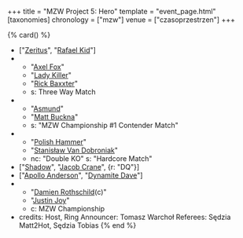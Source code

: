 +++
title = "MZW Project 5: Hero"
template = "event_page.html"
[taxonomies]
chronology = ["mzw"]
venue = ["czasoprzestrzen"]
+++

{% card() %}
- ["[Zeritus](@/w/zeritus.md)", "[Rafael Kid](@/w/rafael-kid.md)"]
- - "[Axel Fox](@/w/axel-fox.md)"
  - "[Lady Killer](@/w/boro.md)"
  - "[Rick Baxxter](@/w/rick-baxxter.md)"
  - s: Three Way Match
- - "[Asmund](@/w/asmund.md)"
  - "[Matt Buckna](@/w/matt-buckna.md)"
  - s: "MZW Championship #1 Contender Match"
- - "[Polish Hammer](@/w/jedrus-bulecka.md)"
  - "[Stanisław Van Dobroniak](@/w/stanislaw-van-dobroniak.md)"
  - nc: "Double KO"
    s: "Hardcore Match"
- ["[Shadow](@/w/shadow.md)", "[Jacob Crane](@/w/jacob-crane.md)", {r: "DQ"}]
- ["[Apollo Anderson](@/w/apollo-anderson.md)", "[Dynamite Dave](@/w/dynamite-dave.md)"]
- - "[Damien Rothschild](@/w/damien-rothschild.md)(c)"
  - "[Justin Joy](@/w/justin-joy.md)"
  - c: MZW Championship
- credits:
    Host, Ring Announcer: Tomasz Warchoł
    Referees: Sędzia Matt2Hot, Sędzia Tobias
{% end %}
